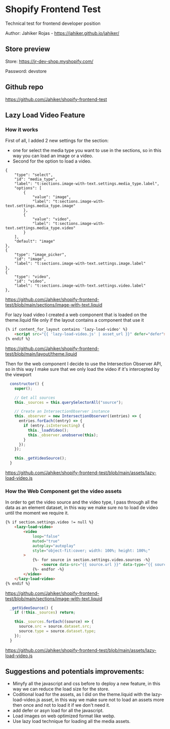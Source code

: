 # Shopify Frontend Test

Technical test for frontend developer position

Author: Jahiker Rojas - 
https://jahiker.github.io/jahiker/

## Store preview

Store: <https://jr-dev-shop.myshopify.com/>

Password: devstore

## Github repo

<https://github.com/Jahiker/shopify-frontend-test>

## Lazy Load Video Feature

### How it works

First of all, I added 2 new settings for the section:
- one for select the media type you want to use in the sections, so in this way you can load an image or a video.
- Second for the option to load a video.

```liquid
{
    "type": "select",
    "id": "media_type",
    "label": "t:sections.image-with-text.settings.media_type.label",
    "options": [
        {
            "value": "image",
            "label": "t:sections.image-with-text.settings.media_type.image"
        },
        {
            "value": "video",
            "label": "t:sections.image-with-text.settings.media_type.video"
        }
    ],
    "default": "image"
},
{
    "type": "image_picker",
    "id": "image",
    "label": "t:sections.image-with-text.settings.image.label"
},
{
    "type": "video",
    "id": "video",
    "label": "t:sections.image-with-text.settings.video.label"
},
```
https://github.com/Jahiker/shopify-frontend-test/blob/main/sections/image-with-text.liquid

For lazy load video I created a web component that is loaded on the theme.liquid file only if the layout contains a component that use it

```html
{% if content_for_layout contains 'lazy-load-video' %}
    <script src="{{ 'lazy-load-video.js' | asset_url }}" defer="defer"></script>
{% endif %}
```
https://github.com/Jahiker/shopify-frontend-test/blob/main/layout/theme.liquid


Then for the web component I decide to use the Intersection Observer API, so in this way I make sure that we only load the video if it's intercepted by the viewport

```javascript
  constructor() {
    super();

    // Get all sources
    this._sources = this.querySelectorAll("source");

    // Create an IntersectionObserver instance
    this._observer = new IntersectionObserver((entries) => {
      entries.forEach((entry) => {
        if (entry.isIntersecting) {
          this._loadVideo();
          this._observer.unobserve(this);
        }
      });
    });

    this._getVideoSource();
  }
```
https://github.com/Jahiker/shopify-frontend-test/blob/main/assets/lazy-load-video.js


### How the Web Component get the video assets

In order to get the video source and the video type, I pass through all the data as an element dataset, in this way we make sure no to load de video until the moment we require it.

```html
{% if section.settings.video != null %}
    <lazy-load-video>
        <video
            loop="false"
            muted="true"
            autoplay="autoplay"
            style="object-fit:cover; width: 100%; height: 100%;"
        >
            {%- for source in section.settings.video.sources -%}
                <source data-src="{{ source.url }}" data-type="{{ source.mime_type }}">
            {%- endfor -%}
        </video>
    </lazy-load-video>
{% endif %}
```
https://github.com/Jahiker/shopify-frontend-test/blob/main/sections/image-with-text.liquid


```javascript
  _getVideoSource() {
    if (!this._sources) return;

    this._sources.forEach((source) => {
      source.src = source.dataset.src;
      source.type = source.dataset.type;
    });
  }
```
https://github.com/Jahiker/shopify-frontend-test/blob/main/assets/lazy-load-video.js

## Suggestions and potentials improvements:

- Minyfy all the javascript and css before to deploy a new feature, in this way we can reduce the load size for the store.
- Coditional load for the assets, as I did on the theme.liquid with the lazy-load-video.js asset, in this way we make sure not to load an assets more then once and not to load it if we don't need it.
- add defer or asyn load for all the javascript.
- Load images on web optimized format like webp.
- Use lazy load technique for loading all the media assets.